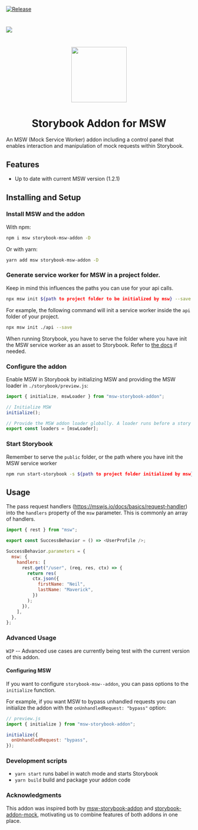 [![Release](https://github.com/offbeat-dev/storybook-msw-addon/actions/workflows/release.yml/badge.svg?branch=main)](https://github.com/offbeat-dev/storybook-msw-addon/actions/workflows/release.yml)

#

<img src="https://raw.githubusercontent.com/offbeat-dev/storybook-msw-addon/main/addon-panel-image.png">

#

<p align="center">
  <img src="https://raw.githubusercontent.com/offbeat-dev/storybook-msw-addon/main/storybook-msw-addon.png" width="150">
</p>
<h1 align="center">Storybook Addon for MSW</h1>

An MSW (Mock Service Worker) addon including a control panel that enables interaction and manipulation of mock requests within Storybook.

## Features

- Up to date with current MSW version (1.2.1)

## Installing and Setup

### Install MSW and the addon

With npm:

```sh
npm i msw storybook-msw-addon -D
```

Or with yarn:

```sh
yarn add msw storybook-msw-addon -D
```

### Generate service worker for MSW in a project folder.

Keep in mind this influences the paths you can use for your api calls.

```sh
npx msw init ${path to project folder to be initialized by msw} --save
```

For example, the following command will init a service worker inside the `api` folder of your project.

```sh
npx msw init ./api --save
```

When running Storybook, you have to serve the folder where you have init the MSW service worker as an asset to Storybook. Refer to [the docs](https://storybook.js.org/docs/react/configure/images-and-assets) if needed.

### Configure the addon

Enable MSW in Storybook by initializing MSW and providing the MSW loader in `./storybook/preview.js`:

```js
import { initialize, mswLoader } from "msw-storybook-addon";

// Initialize MSW
initialize();

// Provide the MSW addon loader globally. A loader runs before a story renders, avoiding potential race conditions.
export const loaders = [mswLoader];
```

### Start Storybook

Remember to serve the `public` folder, or the path where you have init the MSW service worker

```sh
npm run start-storybook -s ${path to project folder initialized by msw}
```

## Usage

The pass request handlers (https://mswjs.io/docs/basics/request-handler) into the `handlers` property of the `msw` parameter. This is commonly an array of handlers.

```js
import { rest } from "msw";

export const SuccessBehavior = () => <UserProfile />;

SuccessBehavior.parameters = {
  msw: {
    handlers: [
      rest.get("/user", (req, res, ctx) => {
        return res(
          ctx.json({
            firstName: "Neil",
            lastName: "Maverick",
          })
        );
      }),
    ],
  },
};
```

### Advanced Usage

`WIP` -- Advanced use cases are currently being test with the current version of this addon.

#### Configuring MSW

If you want to configure `storybook-msw--addon`, you can pass options to the `initialize` function.

For example, if you want MSW to bypass unhandled requests you can initialize the addon with the `onUnhandledRequest: "bypass"` option:

```js
// preview.js
import { initialize } from "msw-storybook-addon";

initialize({
  onUnhandledRequest: "bypass",
});
```

### Development scripts

- `yarn start` runs babel in watch mode and starts Storybook
- `yarn build` build and package your addon code

### Acknowledgments

This addon was inspired both by [msw-storybook-addon](https://storybook.js.org/addons/msw-storybook-addon) and [storybook-addon-mock](https://storybook.js.org/addons/storybook-addon-mock/), motivating us to combine features of both addons in one place.
